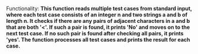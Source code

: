 Functionality: **This function reads multiple test cases from standard input, where each test case consists of an integer n and two strings a and b of length n. It checks if there are any pairs of adjacent characters in a and b that are both '<'. If such a pair is found, it prints 'No' and moves on to the next test case. If no such pair is found after checking all pairs, it prints 'yes'. The function processes all test cases and prints the result for each case.**